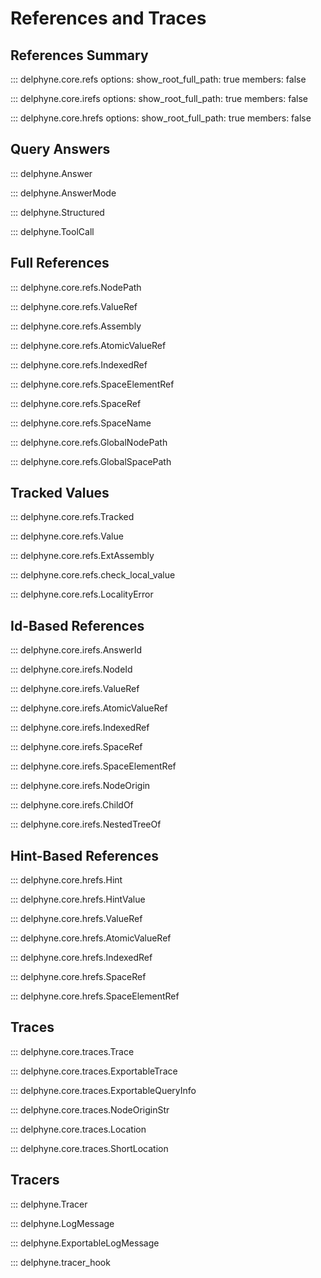 # References and Traces

<!-- Covers core.refs, core.traces -->

## References Summary

::: delphyne.core.refs
    options:
      show_root_full_path: true
      members: false

::: delphyne.core.irefs
    options:
      show_root_full_path: true
      members: false

::: delphyne.core.hrefs
    options:
      show_root_full_path: true
      members: false

## Query Answers

::: delphyne.Answer

::: delphyne.AnswerMode

::: delphyne.Structured

::: delphyne.ToolCall

## Full References

::: delphyne.core.refs.NodePath

::: delphyne.core.refs.ValueRef

::: delphyne.core.refs.Assembly

::: delphyne.core.refs.AtomicValueRef

::: delphyne.core.refs.IndexedRef

::: delphyne.core.refs.SpaceElementRef

::: delphyne.core.refs.SpaceRef

::: delphyne.core.refs.SpaceName

<!-- ## Global References -->

::: delphyne.core.refs.GlobalNodePath

::: delphyne.core.refs.GlobalSpacePath

## Tracked Values

::: delphyne.core.refs.Tracked

::: delphyne.core.refs.Value

::: delphyne.core.refs.ExtAssembly

::: delphyne.core.refs.check_local_value

::: delphyne.core.refs.LocalityError

## Id-Based References

::: delphyne.core.irefs.AnswerId

::: delphyne.core.irefs.NodeId

::: delphyne.core.irefs.ValueRef

::: delphyne.core.irefs.AtomicValueRef

::: delphyne.core.irefs.IndexedRef

::: delphyne.core.irefs.SpaceRef

::: delphyne.core.irefs.SpaceElementRef

<!-- ## Node Origins -->

::: delphyne.core.irefs.NodeOrigin

::: delphyne.core.irefs.ChildOf

::: delphyne.core.irefs.NestedTreeOf

## Hint-Based References

::: delphyne.core.hrefs.Hint

::: delphyne.core.hrefs.HintValue

::: delphyne.core.hrefs.ValueRef

::: delphyne.core.hrefs.AtomicValueRef

::: delphyne.core.hrefs.IndexedRef

::: delphyne.core.hrefs.SpaceRef

::: delphyne.core.hrefs.SpaceElementRef

## Traces

::: delphyne.core.traces.Trace

::: delphyne.core.traces.ExportableTrace

::: delphyne.core.traces.ExportableQueryInfo

::: delphyne.core.traces.NodeOriginStr

::: delphyne.core.traces.Location

::: delphyne.core.traces.ShortLocation

## Tracers

::: delphyne.Tracer

::: delphyne.LogMessage

::: delphyne.ExportableLogMessage

::: delphyne.tracer_hook